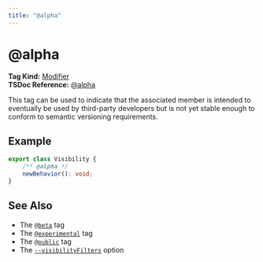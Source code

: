 ```yaml
---
title: "@alpha"
---
```


# @alpha

**Tag Kind:** [Modifier](../tags.md#Modifier-Tags) <br>
**TSDoc Reference:** [@alpha](https://tsdoc.org/pages/tags/alpha/)

This tag can be used to indicate that the associated member is intended
to eventually be used by third-party developers but is not yet stable
enough to conform to semantic versioning requirements.

## Example

```ts
export class Visibility {
    /** @alpha */
    newBehavior(): void;
}
```

## See Also

-   The [`@beta`](beta.md) tag
-   The [`@experimental`](experimental.md) tag
-   The [`@public`](public.md) tag
-   The [`--visibilityFilters`](../options/output.md#visibilityFilters) option
